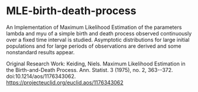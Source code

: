 # MLE-birth-death-process
An Implementation of Maximum Likelihood Estimation of the parameters lambda and myu of a simple birth and death process observed continuously over a fixed time interval is studied. Asymptotic distributions for large initial populations and for large periods of observations are derived and some nonstandard results appear.

Original Research Work: Keiding, Niels. Maximum Likelihood Estimation in the Birth-and-Death Process. Ann. Statist. 3 (1975), no. 2, 363--372. doi:10.1214/aos/1176343062. https://projecteuclid.org/euclid.aos/1176343062

